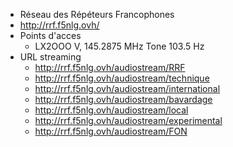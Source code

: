 - Réseau des Répéteurs Francophones
- http://rrf.f5nlg.ovh/
- Points d'acces
    - LX2OOO V, 145.2875 MHz Tone 103.5 Hz
- URL streaming
    - http://rrf.f5nlg.ovh/audiostream/RRF
    - http://rrf.f5nlg.ovh/audiostream/technique
    - http://rrf.f5nlg.ovh/audiostream/international
    - http://rrf.f5nlg.ovh/audiostream/bavardage
    - http://rrf.f5nlg.ovh/audiostream/local
    - http://rrf.f5nlg.ovh/audiostream/experimental
    - http://rrf.f5nlg.ovh/audiostream/FON

